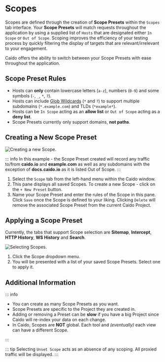 # Scopes

Scopes are defined through the creation of **Scope Presets** within the `Scopes` tab interface. Your **Scope Presets** will match requests throughout the application by using a supplied list of `Hosts` that are designated either `In Scope` or `Out of Scope`. Scoping improves the efficiency of your testing process by quickly filtering the display of targets that are relevant/irrelevant to your engagement.

Caido offers the ability to switch between your Scope Presets with ease throughout the application.

## Scope Preset Rules

- Hosts can **only** contain lowercase letters (`a-z`), numbers (`0-9`) and some symbols (`-`, `_`, `*`, `?`).
- Hosts can include [Glob Wildcards](https://en.wikipedia.org/wiki/Glob_(programming)) (`*` and `?`) to support multiple subdomains (`*.example.com`) and TLDs (`*example*`).
- Hosts can be `In Scope` acting as an **allow list** or `Out of Scope` acting as a **deny list**.
- Scope Presets currently only support domains, **not paths**.

## Creating a New Scope Preset

<img alt="Creating a new Scope." src="/_images/scope_marked_layout.png" center/>

::: info
In this example - the Scope Preset created will record any traffic to/from **caido.io** and **example.com** as well as any subdomains with the exception of **docs.caido.io** as it is listed Out of Scope.
:::

1. Select the `Scope` tab from the left-hand menu within the Caido window.
2. This pane displays all saved Scopes. To create a new Scope - click on the `+ New Preset` button.
3. Name your Scope Preset and enter the rules of the Scope in this pane. Click `Save` once the Scope is defined to your liking. Clicking `Delete` will remove the associated Scope Preset from the current Caido Project.

## Applying a Scope Preset

Currently, the tabs that support Scope selection are **Sitemap**, **Intercept**, **HTTP History**, **WS History** and **Search**.

<img alt="Selecting Scopes." src="/_images/scope_preset_results.png" center/>

1. Click the Scope dropdown menu.
2. You will be presented with a list of your saved Scope Presets. Select one to apply it.

## Additional Information

::: info

- You can create as many Scope Presets as you want.
- Scope Presets are specific to the Project they are created in.
- Adding or removing a Preset can be **slow** if you have a big Project since Caido will re-index your data on each change.
- In Caido, Scopes are **NOT** global. Each tool and _(eventually)_ each view can have a different Scope.

:::

::: tip
Selecting `Unset Scope` acts as an absence of any scoping. All proxied traffic will be displayed.
:::
